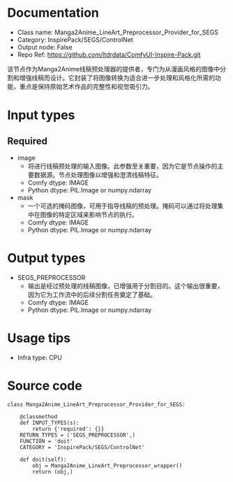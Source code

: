 # Documentation
- Class name: Manga2Anime_LineArt_Preprocessor_Provider_for_SEGS
- Category: InspirePack/SEGS/ControlNet
- Output node: False
- Repo Ref: https://github.com/ltdrdata/ComfyUI-Inspire-Pack.git

该节点作为Manga2Anime线稿预处理器的提供者，专门为从漫画风格的图像中分割和增强线稿而设计。它封装了将图像转换为适合进一步处理和风格化所需的功能，重点是保持原始艺术作品的完整性和视觉吸引力。

# Input types
## Required
- image
    - 将进行线稿预处理的输入图像。此参数至关重要，因为它是节点操作的主要数据源。节点处理图像以增强和澄清线稿特征。
    - Comfy dtype: IMAGE
    - Python dtype: PIL.Image or numpy.ndarray
- mask
    - 一个可选的掩码图像，可用于指导线稿的预处理。掩码可以通过将处理集中在图像的特定区域来影响节点的执行。
    - Comfy dtype: IMAGE
    - Python dtype: PIL.Image or numpy.ndarray

# Output types
- SEGS_PREPROCESSOR
    - 输出是经过预处理的线稿图像，已增强用于分割目的。这个输出很重要，因为它为工作流中的后续分割任务奠定了基础。
    - Comfy dtype: IMAGE
    - Python dtype: PIL.Image or numpy.ndarray

# Usage tips
- Infra type: CPU

# Source code
```
class Manga2Anime_LineArt_Preprocessor_Provider_for_SEGS:

    @classmethod
    def INPUT_TYPES(s):
        return {'required': {}}
    RETURN_TYPES = ('SEGS_PREPROCESSOR',)
    FUNCTION = 'doit'
    CATEGORY = 'InspirePack/SEGS/ControlNet'

    def doit(self):
        obj = Manga2Anime_LineArt_Preprocessor_wrapper()
        return (obj,)
```